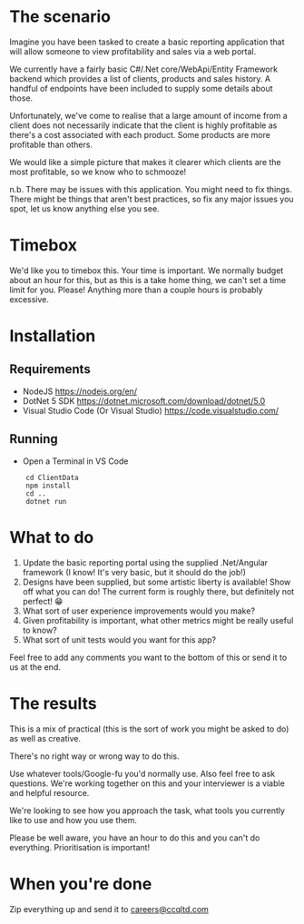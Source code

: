 # The scenario

Imagine you have been tasked to create a basic reporting application that will allow someone to view profitability and sales via a web portal.

We currently have a fairly basic C#/.Net core/WebApi/Entity Framework backend which provides a list of clients, products and sales history. A handful of endpoints have been included to supply some details about those.

Unfortunately, we've come to realise that a large amount of income from a client does not necessarily indicate that the client is highly profitable as there's a cost associated with each product. Some products are more profitable than others.

We would like a simple picture that makes it clearer which clients are the most profitable, so we know who to schmooze!

n.b. There may be issues with this application. You might need to fix things. There might be things that aren't best practices, so fix any major issues you spot, let us know anything else you see.

# Timebox

We'd like you to timebox this. Your time is important. We normally budget about an hour for this, but as this is a take home thing, we can't set a time limit for you. Please! Anything more than a couple hours is probably excessive.

# Installation

## Requirements

- NodeJS https://nodejs.org/en/
- DotNet 5 SDK https://dotnet.microsoft.com/download/dotnet/5.0
- Visual Studio Code (Or Visual Studio) https://code.visualstudio.com/

## Running

- Open a Terminal in VS Code

```
    cd ClientData
    npm install
    cd ..
    dotnet run
```

# What to do

1. Update the basic reporting portal using the supplied .Net/Angular framework (I know! It's very basic, but it should do the job!)
2. Designs have been supplied, but some artistic liberty is available! Show off what you can do! The current form is roughly there, but definitely not perfect! 😁
3. What sort of user experience improvements would you make?
4. Given profitability is important, what other metrics might be really useful to know?
5. What sort of unit tests would you want for this app?

Feel free to add any comments you want to the bottom of this or send it to us at the end.

# The results

This is a mix of practical (this is the sort of work you might be asked to do) as well as creative.

There's no right way or wrong way to do this.

Use whatever tools/Google-fu you'd normally use. Also feel free to ask questions. We're working together on this and your interviewer is a viable and helpful resource.

We're looking to see how you approach the task, what tools you currently like to use and how you use them.

Please be well aware, you have an hour to do this and you can't do everything. Prioritisation is important!

# When you're done

Zip everything up and send it to careers@ccqltd.com
